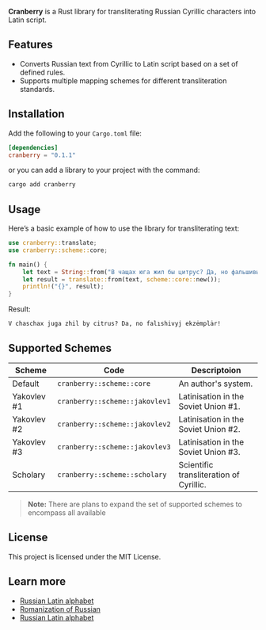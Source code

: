 **Cranberry** is a Rust library for transliterating Russian Cyrillic characters into Latin script.

## Features

- Converts Russian text from Cyrillic to Latin script based on a set of defined rules.
- Supports multiple mapping schemes for different transliteration standards.

## Installation

Add the following to your `Cargo.toml` file:

```toml
[dependencies]
cranberry = "0.1.1"
```

or you can add a library to your project with the command:

```bash
cargo add cranberry
```

## Usage

Here’s a basic example of how to use the library for transliterating text:

```rust
use cranberry::translate;
use cranberry::scheme::core;

fn main() {
    let text = String::from("В чащах юга жил бы цитрус? Да, но фальшивый экземпляр!");
    let result = translate::from(text, scheme::core::new());
    println!("{}", result);
}
```

Result:

```
V chaschax juga zhil by citrus? Da, no falıshivyj ekzėmplȧr!
```

## Supported Schemes

| Scheme | Code | Descriptoion |
|--------------------|--------------------|--------------------|
| Default | ```cranberry::scheme::core``` | An author's system. |
| Yakovlev #1 | ```cranberry::scheme::jakovlev1``` | Latinisation in the Soviet Union #1. |
| Yakovlev #2 | ```cranberry::scheme::jakovlev2``` | Latinisation in the Soviet Union #2. |
| Yakovlev #3 | ```cranberry::scheme::jakovlev3``` | Latinisation in the Soviet Union #3. |
| Scholary | ```cranberry::scheme::scholary``` | Scientific transliteration of Cyrillic. |

> **Note:** There are plans to expand the set of supported schemes to encompass all available

## License

This project is licensed under the MIT License.

## Learn more

- [Russian Latin alphabet](https://en.wikipedia.org/wiki/Russian_Latin_alphabet)
- [Romanization of Russian](https://en.wikipedia.org/wiki/Romanization_of_Russian)
- [Russian Latin alphabet](https://en.wikipedia.org/wiki/Russian_Latin_alphabet)